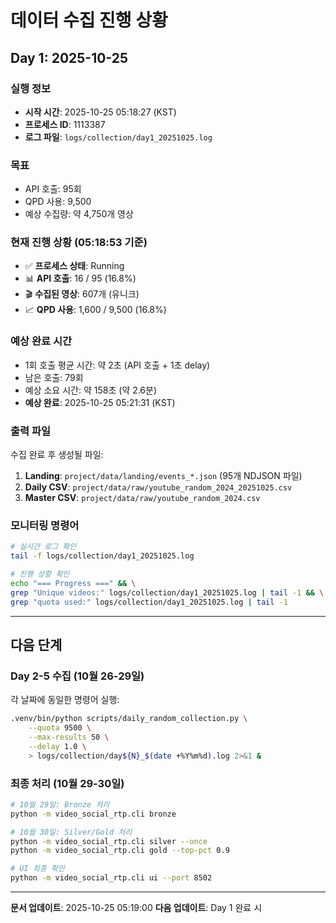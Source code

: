 # 데이터 수집 진행 상황

## Day 1: 2025-10-25

### 실행 정보
- **시작 시간**: 2025-10-25 05:18:27 (KST)
- **프로세스 ID**: 1113387
- **로그 파일**: `logs/collection/day1_20251025.log`

### 목표
- API 호출: 95회
- QPD 사용: 9,500
- 예상 수집량: 약 4,750개 영상

### 현재 진행 상황 (05:18:53 기준)
- ✅ **프로세스 상태**: Running
- 📊 **API 호출**: 16 / 95 (16.8%)
- 🎬 **수집된 영상**: 607개 (유니크)
- 📈 **QPD 사용**: 1,600 / 9,500 (16.8%)

### 예상 완료 시간
- 1회 호출 평균 시간: 약 2초 (API 호출 + 1초 delay)
- 남은 호출: 79회
- 예상 소요 시간: 약 158초 (약 2.6분)
- **예상 완료**: 2025-10-25 05:21:31 (KST)

### 출력 파일
수집 완료 후 생성될 파일:
1. **Landing**: `project/data/landing/events_*.json` (95개 NDJSON 파일)
2. **Daily CSV**: `project/data/raw/youtube_random_2024_20251025.csv`
3. **Master CSV**: `project/data/raw/youtube_random_2024.csv`

### 모니터링 명령어
```bash
# 실시간 로그 확인
tail -f logs/collection/day1_20251025.log

# 진행 상황 확인
echo "=== Progress ===" && \
grep "Unique videos:" logs/collection/day1_20251025.log | tail -1 && \
grep "quota used:" logs/collection/day1_20251025.log | tail -1
```

---

## 다음 단계

### Day 2-5 수집 (10월 26-29일)
각 날짜에 동일한 명령어 실행:
```bash
.venv/bin/python scripts/daily_random_collection.py \
    --quota 9500 \
    --max-results 50 \
    --delay 1.0 \
    > logs/collection/day${N}_$(date +%Y%m%d).log 2>&1 &
```

### 최종 처리 (10월 29-30일)
```bash
# 10월 29일: Bronze 처리
python -m video_social_rtp.cli bronze

# 10월 30일: Silver/Gold 처리
python -m video_social_rtp.cli silver --once
python -m video_social_rtp.cli gold --top-pct 0.9

# UI 최종 확인
python -m video_social_rtp.cli ui --port 8502
```

---

**문서 업데이트**: 2025-10-25 05:19:00
**다음 업데이트**: Day 1 완료 시
